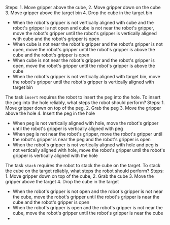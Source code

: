 
Steps: 1. Move gripper above the cube, 2. Move gripper down on the cube 3. Move gripper above the target bin 4. Drop the cube in the target bin
- When the robot's gripper is not vertically aligned with cube and the robot's gripper is not open and cube is not near the robot's gripper, move the robot's gripper until the robot's gripper is vertically aligned with cube and the robot's gripper is open
- When cube is not near the robot's gripper and the robot's gripper is not open, move the robot's gripper until the robot's gripper is above the cube and the robot's gripper is open
- When cube is not near the robot's gripper and the robot's gripper is open, move the robot's gripper until the robot's gripper is above the cube
- When the robot's gripper is not vertically aligned with target bin, move the robot's gripper until the robot's gripper is vertically aligned with target bin

The task `insert` requires the robot to insert the peg into the hole.
To insert the peg into the hole reliably, what steps the robot should perform?
Steps: 1. Move gripper down on top of the peg, 2. Grab the peg 3. Move the gripper above the hole 4. Insert the peg in the hole
- When peg is not vertically aligned with hole, move the robot's gripper until the robot's gripper is vertically aligned with peg
- When peg is not near the robot's gripper, move the robot's gripper until the robot's gripper is near the peg and the robot's gripper is open
- When the robot's gripper is not vertically aligned with hole and peg is not vertically aligned with hole, move the robot's gripper until the robot's gripper is vertically aligned with the hole

The task `stack` requires the robot to stack the cube on the target.
To stack the cube on the target reliably, what steps the robot should perform?
Steps: 1. Move gripper down on top of the cube, 2. Grab the cube 3. Move the gripper above the target 4. Drop the cube in the target
- When the robot's gripper is not open and the robot's gripper is not near the cube, move the robot's gripper until the robot's gripper is near the cube and the robot's gripper is open
- When the robot's gripper is open and the robot's gripper is not near the cube, move the robot's gripper until the robot's gripper is near the cube
-